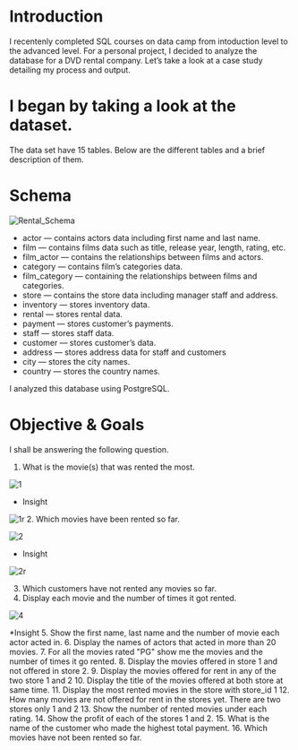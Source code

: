 # Introduction
I recentenly completed SQL courses on data camp from intoduction level to the advanced level. For a personal project, I decided to analyze the database for a DVD rental company. Let’s take a look at a case study detailing my process and output.

# I began by taking a look at the dataset. 
The data set have 15 tables.
Below are the different tables and a brief description of them.

# Schema
![Rental_Schema](https://user-images.githubusercontent.com/78624637/178349512-e5d50905-9b77-4535-819b-a89277ac2a1a.PNG)

* actor — contains actors data including first name and last name.
* film — contains films data such as title, release year, length, rating, etc.
* film_actor — contains the relationships between films and actors.
* category — contains film’s categories data.
* film_category — containing the relationships between films and categories.
* store — contains the store data including manager staff and address.
* inventory — stores inventory data.
* rental — stores rental data.
* payment — stores customer’s payments.
* staff — stores staff data.
* customer — stores customer’s data.
* address — stores address data for staff and customers
* city — stores the city names.
* country — stores the country names.

I analyzed this database using PostgreSQL.

# Objective & Goals
I shall be answering the following question.
1. What is the movie(s) that was rented the most.

![1](https://user-images.githubusercontent.com/78624637/178349823-babcad61-cf31-41d1-9e66-4bf0fca5ee26.PNG)

* Insight

![1r](https://user-images.githubusercontent.com/78624637/178349997-02658143-cfc3-423e-9d5f-853cab8d8f72.PNG)
2. Which movies have been rented so far.

![2](https://user-images.githubusercontent.com/78624637/178350215-bb433c90-59cf-454a-89c4-3ba1534118d7.PNG)

* Insight

![2r](https://user-images.githubusercontent.com/78624637/178350442-4d7e0c45-bb7c-4cdc-b833-85945c82c0c3.PNG)

3. Which customers have not rented any movies so far.
4. Display each movie and the number of times it got rented.

![4](https://user-images.githubusercontent.com/78624637/178350687-2b5a8311-f803-4556-bd4c-787197bf199d.PNG)

 *Insight
5. Show the first name, last name and the number of movie each actor acted in.
6. Display the names of actors that acted in more than 20 movies.
7. For all the movies rated "PG" show me the movies and the number of times it go rented.
8. Display the movies offered in store 1 and not offered in store 2.
9. Display the movies offered for rent in any of the two store 1 and 2
10. Display the title of the movies offered at both store at same time.
11. Display the most rented movies in the store with store_id 1
12. How many movies are not offered for rent in the stores yet. There are two stores only 1 and 2
13. Show the number of rented movies under each rating.
14. Show the profit of each of the stores 1 and 2.
15. What is the name of the customer who made the highest total payment.
16. Which movies have not been rented so far.

